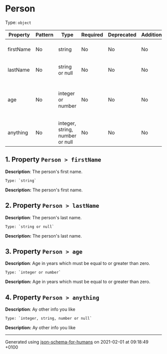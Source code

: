 # Person
Type: `object`

| Property | Pattern | Type | Required | Deprecated | Additional | Description |
| -------- | ------- | ---- | -------- | ---------- | ---------- | ----------- |
|firstName|No|string|No|No| No|The person's first name.|
|lastName|No|string or null|No|No| No|The person's last name.|
|age|No|integer or number|No|No| No|Age in years which must be equal to or greater than zero.|
|anything|No|integer, string, number or null|No|No| No|Ay other info you like|

## <a name="firstName"></a> 1. Property `Person > firstName`

**Description**:  The person's first name.

    Type: `string`

**Description:** The person's first name.

## <a name="lastName"></a> 2. Property `Person > lastName`

**Description**:  The person's last name.

    Type: `string or null`

**Description:** The person's last name.

## <a name="age"></a> 3. Property `Person > age`

**Description**:  Age in years which must be equal to or greater than zero.

    Type: `integer or number`

**Description:** Age in years which must be equal to or greater than zero.

## <a name="anything"></a> 4. Property `Person > anything`

**Description**:  Ay other info you like

    Type: `integer, string, number or null`

**Description:** Ay other info you like

----------------------------------------------------------------------------------------------------------------------------
Generated using [json-schema-for-humans](https://github.com/coveooss/json-schema-for-humans) on 2021-02-01 at 09:18:49 +0100